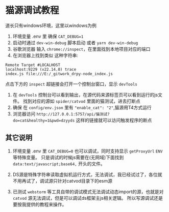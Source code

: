 # 猫源调试教程

道长只有windows环境，这里以windows为例

1. 环境变量 .env 里 确保 `CAT_DEBUG=1`
2. 启动时通过 `dev-win-debug` 脚本启动 或者 `yarn dev-win-debug`
3. 谷歌浏览器 输入 `chrome://inspect`，在里面找到本地项目对应的端口
4. 在浏览器上找到类似 这种字符串:

```
Remote Target #LOCALHOST
localhost:9229 (v22.14.0) trace
index.js file:///E:/_gitwork_drpy-node_index.js
```

点击下方的 `inspect` 超链接会打开一个控制台窗口，显示 `devTools`

1. 在 `devTools` 控制台可以看到输出，在源代码来源标签页可以看到运行的js文件。
   找到对应的源如 `spider/catvod` 里面的猫测试，进去打断点
2. 确保 在 `config/env.json` 里有 `"enable_cat": "2"`,猫源用T4方式运行
3. 浏览器访问 `http://127.0.0.1:5757/api/猫测试?do=cat&healthy=1&pwd=dzyyds` 这样的链接就可以访问触发程序的断点

## 其它说明

1. 环境变量 .env 里  `CAT_DEBUG=0` 也可以调试，同时支持显示 `getProxyUrl` `ENV` 等特殊变量。
   只是调试的时候js需要在(无网域)下面找到 `data:text/javascript;base64,` 开头的文件。

2. DS源是特殊字符串读取虚拟机运行方式，无法调试，我已经试过了，各位就不用再试了，调试源只针对catvod目录下的esm源
3. 已测试 `webstorm` 等工具自带的调试模式无法调试动态import的源，也就是对 `catvod` 源无法调试，但是可以调试ds框架主js相关逻辑。
   所以写源调试还是要按我提供的教程来操作。